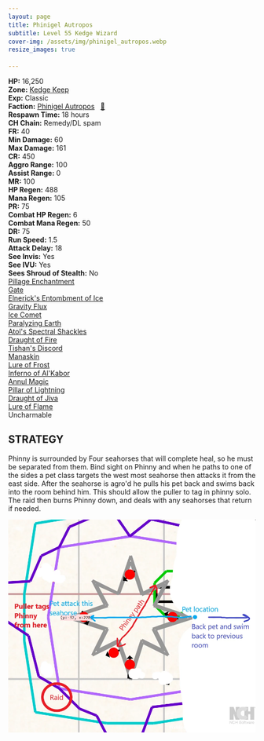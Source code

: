 ```yaml
---
layout: page
title: Phinigel Autropos
subtitle: Level 55 Kedge Wizard
cover-img: /assets/img/phinigel_autropos.webp
resize_images: true

---
```


<div class="info-section">
<div class="info-item"><strong>HP:</strong> 16,250</div>
<div class="info-item"><strong>Zone:</strong> <a href="https://www.pqdi.cc/zone/64" target="_blank">Kedge Keep</a></div>
<div class="info-item"><strong>Exp:</strong> Classic</div>
<div class="info-item"><strong>Faction:</strong> <a href="https://www.pqdi.cc/faction/299" target="_blank">Phinigel Autropos</a>&nbsp;&nbsp;&nbsp;<a href="https://www.pqdi.cc/npc/64001" target="_blank" title="View NPC on PQDI">🔗</a></div>
</div>

<div class="info-lockout">
<div class="info-lockoutitem"><strong>Respawn Time:</strong> 18 hours </div>
<div class="info-lockoutitem"><strong>CH Chain:</strong> Remedy/DL spam</div>
</div>

<div class="stats-grid">
<div class="stats-row">
<div class="stats-cell"><strong>FR:</strong> 40</div>
<div class="stats-cell"><strong>Min Damage:</strong> 60</div>
<div class="stats-cell"><strong>Max Damage:</strong> 161</div>
</div>
<div class="stats-row">
<div class="stats-cell"><strong>CR:</strong> 450</div>
<div class="stats-cell"><strong>Aggro Range:</strong> 100</div>
<div class="stats-cell"><strong>Assist Range:</strong> 0</div>
</div>
<div class="stats-row">
<div class="stats-cell"><strong>MR:</strong> 100</div>
<div class="stats-cell"><strong>HP Regen:</strong> 488</div>
<div class="stats-cell"><strong>Mana Regen:</strong> 105</div>
</div>
<div class="stats-row">
<div class="stats-cell"><strong>PR:</strong> 75</div>
<div class="stats-cell"><strong>Combat HP Regen:</strong> 6</div>
<div class="stats-cell"><strong>Combat Mana Regen:</strong> 50</div>
</div>
<div class="stats-row">
<div class="stats-cell"><strong>DR:</strong> 75</div>
<div class="stats-cell"><strong>Run Speed:</strong> 1.5</div>
<div class="stats-cell"><strong>Attack Delay:</strong> 18</div>
</div>
<div class="stats-row">
<div class="stats-cell"><strong>See Invis:</strong> Yes</div>
<div class="stats-cell"><strong>See IVU:</strong> Yes</div>
<div class="stats-cell"><strong>Sees Shroud of Stealth:</strong> No</div>
</div>
</div>

<div class="spell-grid">
<div class="spell-cell"><a href="https://www.pqdi.cc/spell/25" target="_blank">Pillage Enchantment</a></div>
</div>
<div class="spell-grid">
<div class="spell-cell"><a href="https://www.pqdi.cc/spell/36" target="_blank">Gate</a></div>
<div class="spell-cell"><a href="https://www.pqdi.cc/spell/2554" target="_blank">Elnerick's Entombment of Ice</a></div>
<div class="spell-cell"><a href="https://www.pqdi.cc/spell/73" target="_blank">Gravity Flux</a></div>
<div class="spell-cell"><a href="https://www.pqdi.cc/spell/732" target="_blank">Ice Comet</a></div>
<div class="spell-cell"><a href="https://www.pqdi.cc/spell/133" target="_blank">Paralyzing Earth</a></div>
<div class="spell-cell"><a href="https://www.pqdi.cc/spell/1631" target="_blank">Atol's Spectral Shackles</a></div>
<div class="spell-cell"><a href="https://www.pqdi.cc/spell/1637" target="_blank">Draught of Fire</a></div>
<div class="spell-cell"><a href="https://www.pqdi.cc/spell/1634" target="_blank">Tishan's Discord</a></div>
<div class="spell-cell"><a href="https://www.pqdi.cc/spell/1609" target="_blank">Manaskin</a></div>
<div class="spell-cell"><a href="https://www.pqdi.cc/spell/1642" target="_blank">Lure of Frost</a></div>
<div class="spell-cell"><a href="https://www.pqdi.cc/spell/1650" target="_blank">Inferno of Al'Kabor</a></div>
<div class="spell-cell"><a href="https://www.pqdi.cc/spell/1526" target="_blank">Annul Magic</a></div>
<div class="spell-cell"><a href="https://www.pqdi.cc/spell/1645" target="_blank">Pillar of Lightning</a></div>
<div class="spell-cell"><a href="https://www.pqdi.cc/spell/1643" target="_blank">Draught of Jiva</a></div>
<div class="spell-cell"><a href="https://www.pqdi.cc/spell/1638" target="_blank">Lure of Flame</a></div>
</div>

<div class="ability-grid">
<div class="ability-cell">Uncharmable</div>
</div>

## STRATEGY
Phinny is surrounded by Four seahorses that will complete heal, so he must be separated from them. Bind sight on Phinny and when he paths to one of the sides a pet class targets the west most seahorse then attacks it from the east side. After the seahorse is agro'd he pulls his pet back and swims back into the room behind him. This should allow the puller to tag in phinny solo. The raid then burns Phinny down, and deals with any seahorses that return if needed. 

![Phinny Pull](/assets/img/phinnypull.webp)